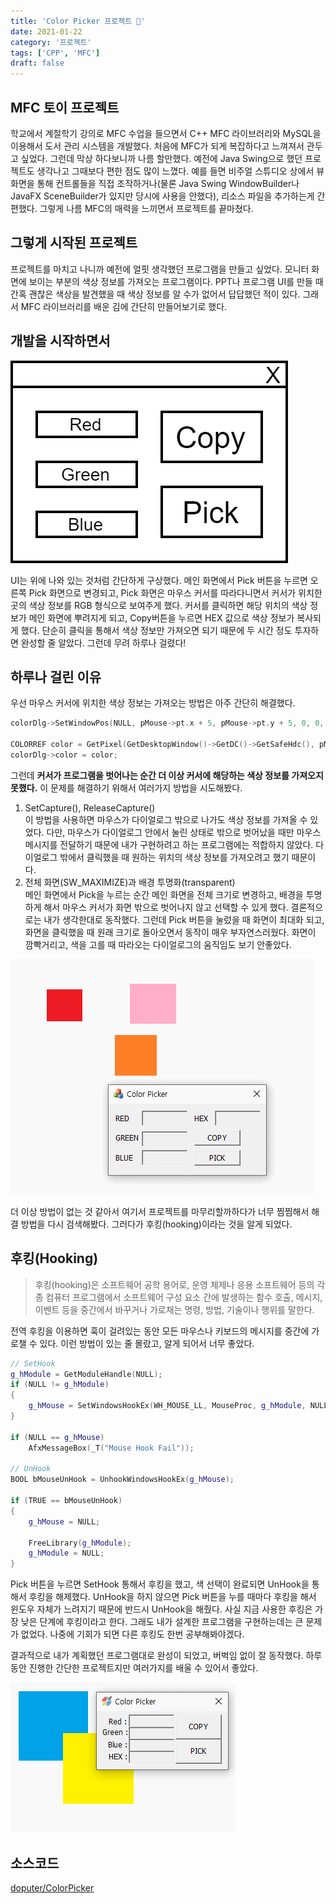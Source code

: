 ```yaml
---
title: 'Color Picker 프로젝트 🎨'
date: 2021-01-22
category: '프로젝트'
tags: ['CPP', 'MFC']
draft: false
---
```


## MFC 토이 프로젝트

학교에서 계절학기 강의로 MFC 수업을 들으면서 C++ MFC 라이브러리와 MySQL을 이용해서 도서 관리 시스템을 개발했다. 처음에 MFC가 되게 복잡하다고 느껴져서 관두고 싶었다. 그런데 막상 하다보니까 나름 할만했다. 예전에 Java Swing으로 했던 프로젝트도 생각나고 그때보다 편한 점도 많이 느꼈다. 예를 들면 비주얼 스튜디오 상에서 뷰 화면을 통해 컨트롤들을 직접 조작하거나(물론 Java Swing WindowBuilder나 JavaFX SceneBuilder가 있지만 당시에 사용을 안했다), 리소스 파일을 추가하는게 간편했다. 그렇게 나름 MFC의 매력을 느끼면서 프로젝트를 끝마쳤다.

## 그렇게 시작된 프로젝트

프로젝트를 마치고 나니까 예전에 얼핏 생각했던 프로그램을 만들고 싶었다. 모니터 화면에 보이는 부분의 색상 정보를 가져오는 프로그램이다. PPT나 프로그램 UI를 만들 때 간혹 괜찮은 색상을 발견했을 때 색상 정보를 알 수가 없어서 답답했던 적이 있다. 그래서 MFC 라이브러리를 배운 김에 간단히 만들어보기로 했다.

## 개발을 시작하면서

![wireframe](images/color-picker-wireframe.png)

UI는 위에 나와 있는 것처럼 간단하게 구상했다. 메인 화면에서 Pick 버튼을 누르면 오른쪽 Pick 화면으로 변경되고, Pick 화면은 마우스 커서를 따라다니면서 커서가 위치한 곳의 색상 정보를 RGB 형식으로 보여주게 했다. 커서를 클릭하면 해당 위치의 색상 정보가 메인 화면에 뿌려지게 되고, Copy버튼을 누르면 HEX 값으로 색상 정보가 복사되게 했다. 단순히 클릭을 통해서 색상 정보만 가져오면 되기 때문에 두 시간 정도 투자하면 완성할 줄 알았다. 그런데 무려 하루나 걸렸다!

## 하루나 걸린 이유

우선 마우스 커서에 위치한 색상 정보는 가져오는 방법은 아주 간단히 해결했다.

```cpp
colorDlg->SetWindowPos(NULL, pMouse->pt.x + 5, pMouse->pt.y + 5, 0, 0, SWP_NOSIZE);

COLORREF color = GetPixel(GetDesktopWindow()->GetDC()->GetSafeHdc(), pMouse->pt.x, pMouse->pt.y);
colorDlg->color = color;
```

그런데 **커서가 프로그램을 벗어나는 순간 더 이상 커서에 해당하는 색상 정보를 가져오지 못했다.** 이 문제를 해결하기 위해서 여러가지 방법을 시도해봤다.

1.  SetCapture(), ReleaseCapture()  
    이 방법을 사용하면 마우스가 다이얼로그 밖으로 나가도 색상 정보를 가져올 수 있었다. 다만, 마우스가 다이얼로그 안에서 눌린 상태로 밖으로 벗어났을 때만 마우스 메시지를 전달하기 때문에 내가 구현하려고 하는 프로그램에는 적합하지 않았다. 다이얼로그 밖에서 클릭했을 때 원하는 위치의 색상 정보를 가져오려고 했기 때문이다.
2.  전체 화면(SW_MAXIMIZE)과 배경 투명화(transparent)  
    메인 화면에서 Pick을 누르는 순간 메인 화면을 전체 크기로 변경하고, 배경을 투명하게 해서 마우스 커서가 화면 밖으로 벗어나지 않고 선택할 수 있게 했다. 결론적으로는 내가 생각한대로 동작했다. 그런데 Pick 버튼을 눌렀을 때 화면이 최대화 되고, 화면을 클릭했을 때 원래 크기로 돌아오면서 동작이 매우 부자연스러웠다. 화면이 깜빡거리고, 색을 고를 때 따라오는 다이얼로그의 움직임도 보기 안좋았다.

![error](images/color-picker-error.gif)

더 이상 방법이 없는 것 같아서 여기서 프로젝트를 마무리할까하다가 너무 찜찜해서 해결 방법을 다시 검색해봤다. 그러다가 후킹(hooking)이라는 것을 알게 되었다.

## 후킹(Hooking)

> 후킹(hooking)은 소프트웨어 공학 용어로, 운영 체제나 응용 소프트웨어 등의 각종 컴퓨터 프로그램에서 소프트웨어 구성 요소 간에 발생하는 함수 호출, 메시지, 이벤트 등을 중간에서 바꾸거나 가로채는 명령, 방법, 기술이나 행위를 말한다.

전역 후킹을 이용하면 훅이 걸려있는 동안 모든 마우스나 키보드의 메시지를 중간에 가로챌 수 있다. 이런 방법이 있는 줄 몰랐고, 알게 되어서 너무 좋았다.

```cpp
// SetHook
g_hModule = GetModuleHandle(NULL);
if (NULL != g_hModule)
{
	g_hMouse = SetWindowsHookEx(WH_MOUSE_LL, MouseProc, g_hModule, NULL);
}

if (NULL == g_hMouse)
	AfxMessageBox(_T("Mouse Hook Fail"));

// UnHook
BOOL bMouseUnHook = UnhookWindowsHookEx(g_hMouse);

if (TRUE == bMouseUnHook)
{
	g_hMouse = NULL;

	FreeLibrary(g_hModule);
	g_hModule = NULL;
}
```

Pick 버튼을 누르면 SetHook 통해서 후킹을 했고, 색 선택이 완료되면 UnHook을 통해서 후킹을 해제했다. UnHook을 하지 않으면 Pick 버튼을 누를 때마다 후킹을 해서 윈도우 자체가 느려지기 때문에 반드시 UnHook을 해줬다. 사실 지금 사용한 후킹은 가장 낮은 단계에 후킹이라고 한다. 그래도 내가 설계한 프로그램을 구현하는데는 큰 문제가 없었다. 나중에 기회가 되면 다른 후킹도 한번 공부해봐야겠다.

결과적으로 내가 계획했던 프로그램대로 완성이 되었고, 버벅임 없이 잘 동작했다. 하루 동안 진행한 간단한 프로젝트지만 여러가지를 배울 수 있어서 좋았다.

![color-picker](images/color-picker.gif)

## 소스코드

[doputer/ColorPicker](https://github.com/doputer/ColorPicker)
